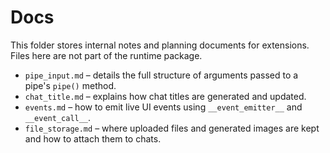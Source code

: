 # Docs

This folder stores internal notes and planning documents for extensions. Files here are not part of the runtime package.

- `pipe_input.md` – details the full structure of arguments passed to a pipe's `pipe()` method.
- `chat_title.md` – explains how chat titles are generated and updated.
- `events.md` – how to emit live UI events using `__event_emitter__` and `__event_call__`.
- `file_storage.md` – where uploaded files and generated images are kept and how to attach them to chats.
